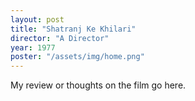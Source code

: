 ```yaml
---
layout: post
title: "Shatranj Ke Khilari"
director: "A Director"
year: 1977
poster: "/assets/img/home.png"
---
```


My review or thoughts on the film go here.
